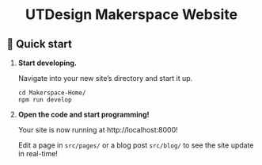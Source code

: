 <h1 align="center">
  UTDesign Makerspace Website
</h1>

## 🚀 Quick start

1.  **Start developing.**

    Navigate into your new site’s directory and start it up.

    ```shell
    cd Makerspace-Home/
    npm run develop
    ```

1.  **Open the code and start programming!**

    Your site is now running at http://localhost:8000!

    Edit a page in `src/pages/` or a blog post `src/blog/` to see the site update in real-time!
